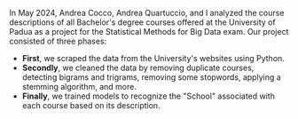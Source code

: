 In May 2024, Andrea Cocco, Andrea Quartuccio, and I analyzed the course descriptions of all Bachelor's degree courses offered at the University of Padua as a project for the Statistical Methods for Big Data exam. Our project consisted of three phases:

- **First**, we scraped the data from the University's websites using Python.
- **Secondly**, we cleaned the data by removing duplicate courses, detecting bigrams and trigrams, removing some stopwords, applying a stemming algorithm, and more.
- **Finally**, we trained models to recognize the "School" associated with each course based on its description.
